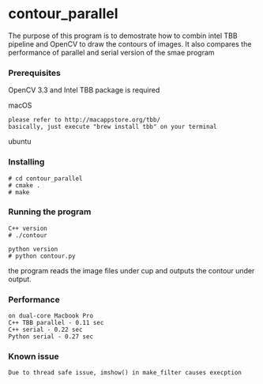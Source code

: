 # contour_parallel
The purpose of this program is to demostrate how to combin intel TBB pipeline and OpenCV to draw the contours of images. It also compares the performance of parallel and serial version of the smae program


### Prerequisites
OpenCV 3.3 and Intel TBB package is required

macOS
    
    please refer to http://macappstore.org/tbb/
    basically, just execute "brew install tbb" on your terminal

ubuntu

### Installing
    # cd contour_parallel
    # cmake .
    # make
    
### Running the program
	C++ version
    # ./contour
    
    python version
    # python contour.py
the program reads the image files under cup and outputs the contour under output.

### Performance 

	on dual-core Macbook Pro
	C++ TBB parallel - 0.11 sec
	C++ serial - 0.22 sec
	Python serial - 0.27 sec

### Known issue

    Due to thread safe issue, imshow() in make_filter causes execption
